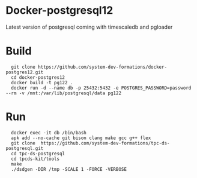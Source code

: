 # Docker-postgresql12
Latest version of postgresql coming with timescaledb and pgloader
# Build 
```shell script
  git clone https://github.com/system-dev-formations/docker-postgres12.git
  cd docker-postgres12
  docker build -t pg122 . 
  docker run -d --name db -p 25432:5432 -e POSTGRES_PASSWORD=password  --rm -v /mnt:/var/lib/postgresql/data pg122 
```
# Run 
```shell script
  docker exec -it db /bin/bash
  apk add --no-cache git bison clang make gcc g++ flex   
  git clone  https://github.com/system-dev-formations/tpc-ds-postgresql.git
  cd tpc-ds-postgresql
  cd tpcds-kit/tools
  make
  ./dsdgen -DIR /tmp -SCALE 1 -FORCE -VERBOSE
  
```